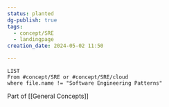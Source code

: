 ```yaml
---
status: planted
dg-publish: true
tags:
  - concept/SRE
  - landingpage
creation_date: 2024-05-02 11:50

---
```

```dataview
LIST
From #concept/SRE or #concept/SRE/cloud 
where file.name != "Software Engineering Patterns"
```

Part of [[General Concepts]]
